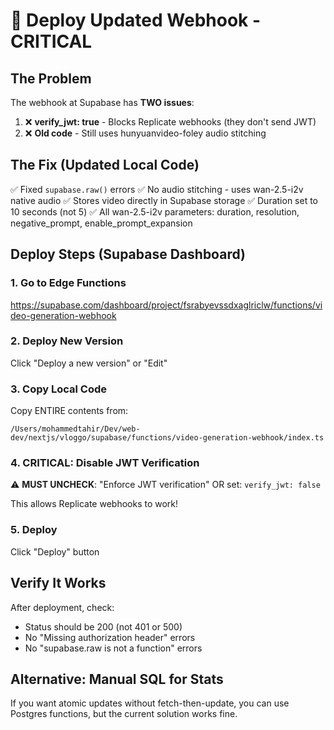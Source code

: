 # 🚀 Deploy Updated Webhook - CRITICAL

## The Problem
The webhook at Supabase has **TWO issues**:
1. ❌ **verify_jwt: true** - Blocks Replicate webhooks (they don't send JWT)
2. ❌ **Old code** - Still uses hunyuanvideo-foley audio stitching

## The Fix (Updated Local Code)
✅ Fixed `supabase.raw()` errors
✅ No audio stitching - uses wan-2.5-i2v native audio
✅ Stores video directly in Supabase storage
✅ Duration set to 10 seconds (not 5)
✅ All wan-2.5-i2v parameters: duration, resolution, negative_prompt, enable_prompt_expansion

## Deploy Steps (Supabase Dashboard)

### 1. Go to Edge Functions
https://supabase.com/dashboard/project/fsrabyevssdxaglriclw/functions/video-generation-webhook

### 2. Deploy New Version
Click "Deploy a new version" or "Edit"

### 3. Copy Local Code
Copy ENTIRE contents from:
```
/Users/mohammedtahir/Dev/web-dev/nextjs/vloggo/supabase/functions/video-generation-webhook/index.ts
```

### 4. **CRITICAL: Disable JWT Verification**
⚠️ **MUST UNCHECK**: "Enforce JWT verification"
OR set: `verify_jwt: false`

This allows Replicate webhooks to work!

### 5. Deploy
Click "Deploy" button

## Verify It Works
After deployment, check:
- Status should be 200 (not 401 or 500)
- No "Missing authorization header" errors
- No "supabase.raw is not a function" errors

## Alternative: Manual SQL for Stats
If you want atomic updates without fetch-then-update, you can use Postgres functions, but the current solution works fine.

